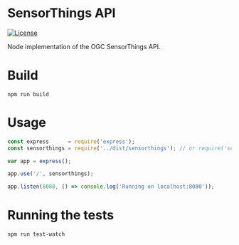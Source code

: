 # SensorThings API
[![License](https://img.shields.io/badge/license-MPL2-blue.svg)](https://raw.githubusercontent.com/sensorweb/sensorthings/master/LICENSE)

Node implementation of the OGC SensorThings API.

# Build
```shell
npm run build
```

# Usage
```js
const express      = require('express');
const sensorthings = require('../dist/sensorthings'); // or require('sensorthings') if you installed it via npm

var app = express();

app.use('/', sensorthings);

app.listen(8080, () => console.log('Running on localhost:8080'));
```

# Running the tests

```shell
npm run test-watch
```
